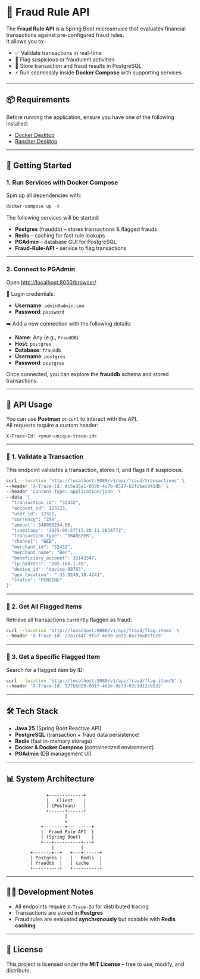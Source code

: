 # 🚨 Fraud Rule API

The **Fraud Rule API** is a Spring Boot microservice that evaluates financial transactions against pre-configured fraud rules.  
It allows you to:

- ✅ Validate transactions in real-time
- 🛑 Flag suspicious or fraudulent activities
- 💾 Store transaction and fraud results in PostgreSQL
- ⚡ Run seamlessly inside **Docker Compose** with supporting services

---

## 📦 Requirements

Before running the application, ensure you have one of the following installed:

- [Docker Desktop](https://www.docker.com/products/docker-desktop/)
- [Rancher Desktop](https://rancherdesktop.io/)

---

## 🚀 Getting Started

### 1. Run Services with Docker Compose

Spin up all dependencies with:

```bash
docker-compose up -d
```

The following services will be started:

- **Postgres** (frauddb) – stores transactions & flagged frauds
- **Redis** – caching for fast rule lookups
- **PGAdmin** – database GUI for PostgreSQL
- **Fraud-Rule-API** - service to flag transactions

---

### 2. Connect to PGAdmin

Open [http://localhost:8050/browser/](http://localhost:8050/browser/)

🔑 Login credentials:
- **Username**: `admin@admin.com`
- **Password**: `password`

➡️ Add a new connection with the following details:

- **Name**: Any (e.g., `FraudDB`)
- **Host**: `postgres`
- **Database**: `frauddb`
- **Username**: `postgres`
- **Password**: `postgres`

Once connected, you can explore the **frauddb** schema and stored transactions.

---

## 🧪 API Usage

You can use **Postman** or `curl` to interact with the API.  
All requests require a custom header:

```http
X-Trace-Id: <your-unique-trace-id>
```

---

### 📌 1. Validate a Transaction

This endpoint validates a transaction, stores it, and flags it if suspicious.

```bash
curl --location 'http://localhost:9080/v1/api/fraud/transactions' \
--header 'X-Trace-Id: 4c5e36a1-089b-4c7b-8517-b2fcbac941db' \
--header 'Content-Type: application/json' \
--data '{
  "transaction_id": "32432",
  "account_id": 123123,
  "user_id": 12321,
  "currency": "ZAR",
  "amount": 340000234.00,
  "timestamp": "2025-09-27T15:20:11.285477Z",
  "transaction_type": "TRANSFER",
  "channel": "WEB",
  "merchant_id": "32432",
  "merchant_name": "Ben",
  "beneficiary_account": 32142347,
  "ip_address": "192.168.1.45",
  "device_id": "device-98765",
  "geo_location": "-33.9249,18.4241",
  "status": "PENDING"
}'
```

---

### 📌 2. Get All Flagged Items

Retrieve all transactions currently flagged as fraud:

```bash
curl --location 'http://localhost:9080/v1/api/fraud/flag-items' \
--header 'X-Trace-Id: 27a1c44f-9fa7-4eb0-a921-0a736a01fcc9'
```

---

### 📌 3. Get a Specific Flagged Item

Search for a flagged item by ID:

```bash
curl --location 'http://localhost:9080/v1/api/fraud/flag-item/5' \
--header 'X-Trace-Id: 97766d29-001f-4d2e-9e33-02c1d12cb532'
```

---

## 🛠️ Tech Stack

- **Java 25** (Spring Boot Reactive API)
- **PostgreSQL** (transaction + fraud data persistence)
- **Redis** (fast in-memory storage)
- **Docker & Docker Compose** (containerized environment)
- **PGAdmin** (DB management UI)

---

## 📊 System Architecture

```
               +-------------+
               |   Client    |
               | (Postman)   |
               +------+------+
                      |
                      v
             +--------+---------+
             |  Fraud Rule API  |
             | (Spring Boot)    |
             +---+----------+---+
                 |          |
         +-------+--+   +---+------+
         | Postgres |   |   Redis  |
         | frauddb  |   | cache    |
         +----------+   +----------+
```

---

## 🧑‍💻 Development Notes

- All endpoints require `X-Trace-Id` for distributed tracing
- Transactions are stored in **Postgres**
- Fraud rules are evaluated **synchronously** but scalable with **Redis caching**

---

## 📜 License

This project is licensed under the **MIT License** – free to use, modify, and distribute.  